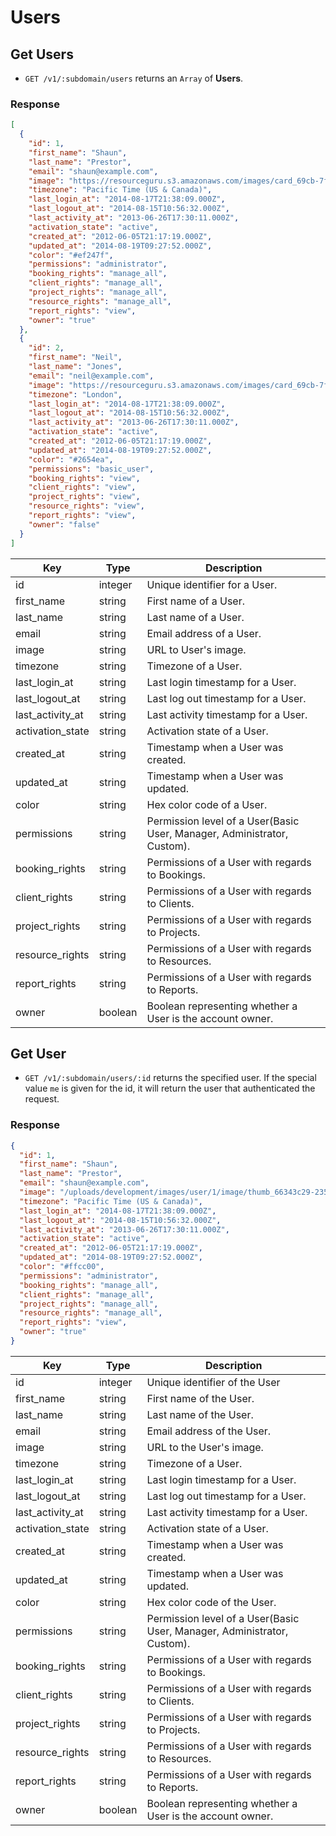 # Users

## Get Users

* `GET /v1/:subdomain/users` returns an `Array` of **Users**.

### Response

```json
[
  {
    "id": 1,
    "first_name": "Shaun",
    "last_name": "Prestor",
    "email": "shaun@example.com",
    "image": "https://resourceguru.s3.amazonaws.com/images/card_69cb-7f96ae8b2e17.png",
    "timezone": "Pacific Time (US & Canada)",
    "last_login_at": "2014-08-17T21:38:09.000Z",
    "last_logout_at": "2014-08-15T10:56:32.000Z",
    "last_activity_at": "2013-06-26T17:30:11.000Z",
    "activation_state": "active",
    "created_at": "2012-06-05T21:17:19.000Z",
    "updated_at": "2014-08-19T09:27:52.000Z",
    "color": "#ef247f",
    "permissions": "administrator",
    "booking_rights": "manage_all",
    "client_rights": "manage_all",
    "project_rights": "manage_all",
    "resource_rights": "manage_all",
    "report_rights": "view",
    "owner": "true"
  },
  {
    "id": 2,
    "first_name": "Neil",
    "last_name": "Jones",
    "email": "neil@example.com",
    "image": "https://resourceguru.s3.amazonaws.com/images/card_69cb-7f96ae8b2e17.png",
    "timezone": "London",
    "last_login_at": "2014-08-17T21:38:09.000Z",
    "last_logout_at": "2014-08-15T10:56:32.000Z",
    "last_activity_at": "2013-06-26T17:30:11.000Z",
    "activation_state": "active",
    "created_at": "2012-06-05T21:17:19.000Z",
    "updated_at": "2014-08-19T09:27:52.000Z",
    "color": "#2654ea",
    "permissions": "basic_user",
    "booking_rights": "view",
    "client_rights": "view",
    "project_rights": "view",
    "resource_rights": "view",
    "report_rights": "view",
    "owner": "false"
  }
]
```

Key | Type | Description
--- | --- | ---
id | integer | Unique identifier for a User.
first_name | string | First name of a User.
last_name | string | Last name of a User.
email | string | Email address of a User.
image | string | URL to User's image.
timezone | string | Timezone of a User.
last_login_at | string | Last login timestamp for a User.
last_logout_at | string | Last log out timestamp for a User.
last_activity_at | string | Last activity timestamp for a User.
activation_state | string | Activation state of a User.
created_at | string | Timestamp when a User was created.
updated_at | string | Timestamp when a User was updated.
color | string | Hex color code of a User.
permissions | string | Permission level of a User(Basic User, Manager, Administrator, Custom).
booking_rights | string | Permissions of a User with regards to Bookings.
client_rights | string | Permissions of a User with regards to Clients.
project_rights | string | Permissions of a User with regards to Projects.
resource_rights | string | Permissions of a User with regards to Resources.
report_rights | string | Permissions of a User with regards to Reports.
owner | boolean | Boolean representing whether a User is the account owner.

## Get User

* `GET /v1/:subdomain/users/:id` returns the specified user. If the special value `me` is given for the id, it will return the user that authenticated the request.

### Response
``` json
{
  "id": 1,
  "first_name": "Shaun",
  "last_name": "Prestor",
  "email": "shaun@example.com",
  "image": "/uploads/development/images/user/1/image/thumb_66343c29-2353-4965-a254-af28ccc53a83.png",
  "timezone": "Pacific Time (US & Canada)",
  "last_login_at": "2014-08-17T21:38:09.000Z",
  "last_logout_at": "2014-08-15T10:56:32.000Z",
  "last_activity_at": "2013-06-26T17:30:11.000Z",
  "activation_state": "active",
  "created_at": "2012-06-05T21:17:19.000Z",
  "updated_at": "2014-08-19T09:27:52.000Z",  
  "color": "#ffcc00",
  "permissions": "administrator",
  "booking_rights": "manage_all",
  "client_rights": "manage_all",
  "project_rights": "manage_all",
  "resource_rights": "manage_all",
  "report_rights": "view",
  "owner": "true"
}
```
Key | Type | Description
--- | --- | ---
id | integer | Unique identifier of the User
first_name | string | First name of the User.
last_name | string | Last name of the User.
email | string | Email address of the User.
image | string | URL to the User's image.
timezone | string | Timezone of a User.
last_login_at | string | Last login timestamp for a User.
last_logout_at | string | Last log out timestamp for a User.
last_activity_at | string | Last activity timestamp for a User.
activation_state | string | Activation state of a User.
created_at | string | Timestamp when a User was created.
updated_at | string | Timestamp when a User was updated.
color | string | Hex color code of the User.
permissions | string | Permission level of a User(Basic User, Manager, Administrator, Custom).
booking_rights | string | Permissions of a User with regards to Bookings.
client_rights | string | Permissions of a User with regards to Clients.
project_rights | string | Permissions of a User with regards to Projects.
resource_rights | string | Permissions of a User with regards to Resources.
report_rights | string | Permissions of a User with regards to Reports.
owner | boolean | Boolean representing whether a User is the account owner.
